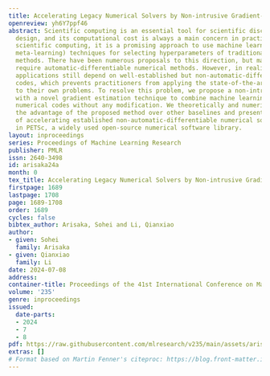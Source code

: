```yaml
---
title: Accelerating Legacy Numerical Solvers by Non-intrusive Gradient-based Meta-solving
openreview: yh6Y7ppf46
abstract: Scientific computing is an essential tool for scientific discovery and engineering
  design, and its computational cost is always a main concern in practice. To accelerate
  scientific computing, it is a promising approach to use machine learning (especially
  meta-learning) techniques for selecting hyperparameters of traditional numerical
  methods. There have been numerous proposals to this direction, but many of them
  require automatic-differentiable numerical methods. However, in reality, many practical
  applications still depend on well-established but non-automatic-differentiable legacy
  codes, which prevents practitioners from applying the state-of-the-art research
  to their own problems. To resolve this problem, we propose a non-intrusive methodology
  with a novel gradient estimation technique to combine machine learning and legacy
  numerical codes without any modification. We theoretically and numerically show
  the advantage of the proposed method over other baselines and present applications
  of accelerating established non-automatic-differentiable numerical solvers implemented
  in PETSc, a widely used open-source numerical software library.
layout: inproceedings
series: Proceedings of Machine Learning Research
publisher: PMLR
issn: 2640-3498
id: arisaka24a
month: 0
tex_title: Accelerating Legacy Numerical Solvers by Non-intrusive Gradient-based Meta-solving
firstpage: 1689
lastpage: 1708
page: 1689-1708
order: 1689
cycles: false
bibtex_author: Arisaka, Sohei and Li, Qianxiao
author:
- given: Sohei
  family: Arisaka
- given: Qianxiao
  family: Li
date: 2024-07-08
address:
container-title: Proceedings of the 41st International Conference on Machine Learning
volume: '235'
genre: inproceedings
issued:
  date-parts:
  - 2024
  - 7
  - 8
pdf: https://raw.githubusercontent.com/mlresearch/v235/main/assets/arisaka24a/arisaka24a.pdf
extras: []
# Format based on Martin Fenner's citeproc: https://blog.front-matter.io/posts/citeproc-yaml-for-bibliographies/
---
```

